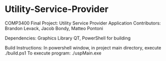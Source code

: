 # Utility-Service-Provider
COMP3400 Final Project: Utility Service Provider Application
Contributors: Brandon Levack, Jacob Bondy, Matteo Pontoni

Dependencies:
  Graphics Library QT,
  PowerShell for building

Build Instructions: In powershell window, in project main directory, execute ./build.ps1
To execute program: ./uspMain.exe
